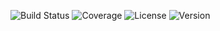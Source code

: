 ![Build Status](https://img.shields.io/travis/username/repository.svg)
![Coverage](https://img.shields.io/codecov/c/github/username/repository.svg)
![License](https://img.shields.io/github/license/username/repository.svg)
![Version](https://img.shields.io/github/v/release/username/repository.svg)
